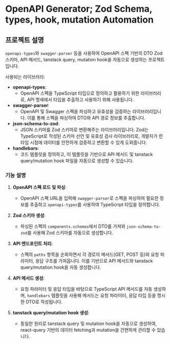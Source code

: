 # OpenAPI Generator; Zod Schema, types, hook, mutation Automation

## 프로젝트 설명

`openapi-types`와 `swagger-parser` 등을 사용하여 OpenAPI 스펙 기반의 DTO Zod 스키마, API 메서드, tanstack query, mutation hook을 자동으로 생성하는 프로젝트입니다.

사용되는 라이브러리:

- **openapi-types**:
  - OpenAPI 스펙을 TypeScript 타입으로 정의하고 활용하기 위한 라이브러리로, API 명세에서 타입을 추출하고 사용하기 위해 사용됩니다.
- **swagger-parser**:
  - OpenAPI 및 Swagger 스펙을 파싱하고 유효성을 검증하는 라이브러리입니다. 이를 통해 스펙을 파싱하여 DTO와 API 경로 정보를 추출합니다.
- **json-schema-to-zod**:
  - JSON 스키마를 Zod 스키마로 변환해주는 라이브러리입니다. Zod는 TypeScript로 작성된 스키마 선언 및 유효성 검사 라이브러리로, 개발자가 런타임 시점에 데이터를 안전하게 검증하고 변환할 수 있게 도와줍니다.
- **handlebars**:
  - 코드 템플릿을 정의하고, 이 템플릿을 기반으로 API 메서드 및 tanstack query/mutation hook 파일을 자동으로 생성할 수 있습니다.

### 기능 설명

1. **OpenAPI 스펙 로드 및 파싱**:
   - OpenAPI 스펙 URL을 입력해 `swagger-parser`로 스펙을 파싱하여 필요한 정보를 추출하고 `openapi-types`를 사용하여 TypeScript 타입을 정의합니다.

2. **Zod 스키마 생성**:
   - 파싱된 스펙의 `components.schemas`에서 DTO를 가져와 `json-schema-to-zod`를 사용해 Zod 스키마를 자동으로 생성합니다.

3. **API 엔드포인트 처리**:
   - 스펙의 `paths` 항목을 순회하면서 각 경로의 메서드(GET, POST 등)와 요청 파라미터, 응답 구조를 가져옵니다. 이를 기반으로 API 메서드와 tanstack query/mutation hook을 자동 생성합니다.

4. **API 메서드 생성**:
   - 요청 파라미터 및 응답 타입을 바탕으로 TypeScript API 메서드를 자동 생성하며, `handlebars` 템플릿을 사용해 메서드는 요청 파라미터, 응답 타입 등을 명시한 DTO로 작성됩니다.

5. **tanstack query/mutation hook 생성**:
   - 동일한 원리로 tanstack query 및 mutation hook을 자동으로 생성하여, react-query 기반의 데이터 fetching과 mutation을 간편하게 관리할 수 있습니다.
